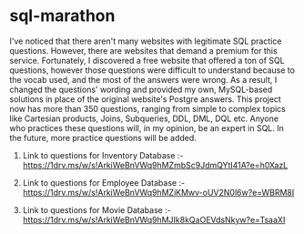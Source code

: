 # sql-marathon

I've noticed that there aren't many websites with legitimate SQL practice questions. However, there are websites that demand a premium for this service. Fortunately, I discovered a free website that offered a ton of SQL questions, however those questions were difficult to understand because to the vocab used, and the most of the answers were wrong. As a result, I changed the questions' wording and provided my own, MySQL-based solutions in place of the original website's Postgre answers. This project now has more than 350 questions, ranging from simple to complex topics like Cartesian products, Joins, Subqueries, DDL, DML, DQL etc. Anyone who practices these questions will, in my opinion, be an expert in SQL. In the future, more practice questions will be added.

1. Link to questions for Inventory Database :- https://1drv.ms/w/s!ArkiWeBnVWq9hMZmbSc9JdmQYtI41A?e=h0XazL
   
2. Link to questions for Employee Database :- https://1drv.ms/w/s!ArkiWeBnVWq9hMZiKMwv-oUV2N0l6w?e=WBRM8I

3. Link to questions for Movie Database :- https://1drv.ms/w/s!ArkiWeBnVWq9hMJIk8kQaOEVdsNkyw?e=TsaaXI
